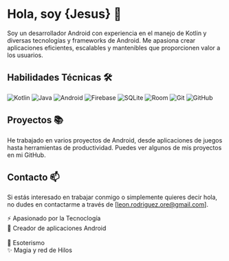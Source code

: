 # Hola, soy {Jesus} 👋

Soy un desarrollador Android con experiencia en el manejo de Kotlin y diversas tecnologías y frameworks de Android. Me apasiona crear aplicaciones eficientes, escalables y mantenibles que proporcionen valor a los usuarios.

## Habilidades Técnicas 🛠️

<p>
  <img alt="Kotlin" src="https://img.shields.io/badge/Kotlin-0095D5?&logo=kotlin&logoColor=white" />
  <img alt="Java" src="https://img.shields.io/badge/Java-ED8B00?&logo=java&logoColor=white" />
  <img alt="Android" src="https://img.shields.io/badge/Android-3DDC84?&logo=android&logoColor=white" />
  <img alt="Firebase" src="https://img.shields.io/badge/Firebase-FFCA28?&logo=firebase&logoColor=white" />
  <img alt="SQLite" src="https://img.shields.io/badge/SQLite-07405E?&logo=sqlite&logoColor=white" />
  <img alt="Room" src="https://img.shields.io/badge/Room-616161?&logo=room&logoColor=white" />
  <img alt="Git" src="https://img.shields.io/badge/Git-F05032?&logo=git&logoColor=white" />
  <img alt="GitHub" src="https://img.shields.io/badge/GitHub-100000?&logo=github&logoColor=white" />
</p>

## Proyectos 📚

He trabajado en varios proyectos de Android, desde aplicaciones de juegos hasta herramientas de productividad. Puedes ver algunos de mis proyectos en mi GitHub.

## Contacto 📫

Si estás interesado en trabajar conmigo o simplemente quieres decir hola, no dudes en contactarme a través de [leon.rodriguez.ore@gmail.com].


⚡ Apasionado por la Tecnoclogía 
</br>
🔭 Creador de aplicaciones Android 
</br>
</br>
💬 Esoterismo 
</br>
✨ Magia y red de Hilos 
